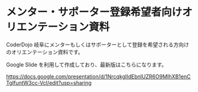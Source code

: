 # メンター・サポーター登録希望者向けオリエンテーション資料

CoderDojo 岐阜にメンターもしくはサポーターとして登録を希望される方向けのオリエンテーション資料です。

Google Slide を利用して作成しており、最新版はこちらになります。

https://docs.google.com/presentation/d/1NrcqkgIIdEbnlUZR6O9MIhXB1enCTgIfuntW3cc-VcI/edit?usp=sharing
